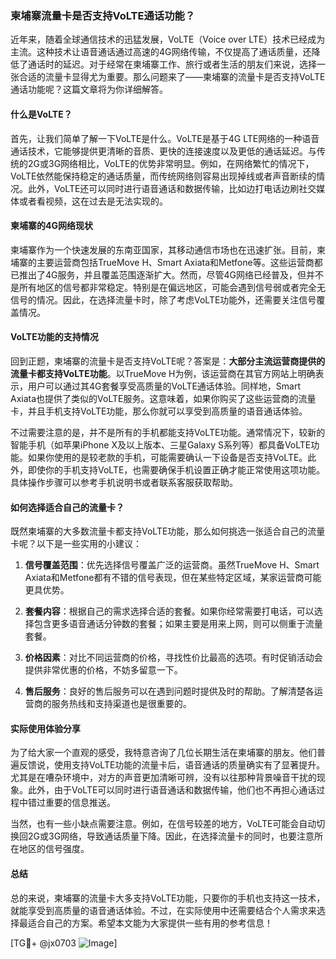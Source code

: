 ### 柬埔寨流量卡是否支持VoLTE通话功能？

近年来，随着全球通信技术的迅猛发展，VoLTE（Voice over LTE）技术已经成为主流。这种技术让语音通话通过高速的4G网络传输，不仅提高了通话质量，还降低了通话时的延迟。对于经常在柬埔寨工作、旅行或者生活的朋友们来说，选择一张合适的流量卡显得尤为重要。那么问题来了——柬埔寨的流量卡是否支持VoLTE通话功能呢？这篇文章将为你详细解答。

#### 什么是VoLTE？

首先，让我们简单了解一下VoLTE是什么。VoLTE是基于4G LTE网络的一种语音通话技术，它能够提供更清晰的音质、更快的连接速度以及更低的通话延迟。与传统的2G或3G网络相比，VoLTE的优势非常明显。例如，在网络繁忙的情况下，VoLTE依然能保持稳定的通话质量，而传统网络则容易出现掉线或者声音断续的情况。此外，VoLTE还可以同时进行语音通话和数据传输，比如边打电话边刷社交媒体或者看视频，这在过去是无法实现的。

#### 柬埔寨的4G网络现状

柬埔寨作为一个快速发展的东南亚国家，其移动通信市场也在迅速扩张。目前，柬埔寨的主要运营商包括TrueMove H、Smart Axiata和Metfone等。这些运营商都已推出了4G服务，并且覆盖范围逐渐扩大。然而，尽管4G网络已经普及，但并不是所有地区的信号都非常稳定。特别是在偏远地区，可能会遇到信号弱或者完全无信号的情况。因此，在选择流量卡时，除了考虑VoLTE功能外，还需要关注信号覆盖情况。

#### VoLTE功能的支持情况

回到正题，柬埔寨的流量卡是否支持VoLTE呢？答案是：**大部分主流运营商提供的流量卡都支持VoLTE功能**。以TrueMove H为例，该运营商在其官方网站上明确表示，用户可以通过其4G套餐享受高质量的VoLTE通话体验。同样地，Smart Axiata也提供了类似的VoLTE服务。这意味着，如果你购买了这些运营商的流量卡，并且手机支持VoLTE功能，那么你就可以享受到高质量的语音通话体验。

不过需要注意的是，并不是所有的手机都能支持VoLTE功能。通常情况下，较新的智能手机（如苹果iPhone X及以上版本、三星Galaxy S系列等）都具备VoLTE功能。如果你使用的是较老款的手机，可能需要确认一下设备是否支持VoLTE。此外，即使你的手机支持VoLTE，也需要确保手机设置正确才能正常使用这项功能。具体操作步骤可以参考手机说明书或者联系客服获取帮助。

#### 如何选择适合自己的流量卡？

既然柬埔寨的大多数流量卡都支持VoLTE功能，那么如何挑选一张适合自己的流量卡呢？以下是一些实用的小建议：

1. **信号覆盖范围**：优先选择信号覆盖广泛的运营商。虽然TrueMove H、Smart Axiata和Metfone都有不错的信号表现，但在某些特定区域，某家运营商可能更具优势。
   
2. **套餐内容**：根据自己的需求选择合适的套餐。如果你经常需要打电话，可以选择包含更多语音通话分钟数的套餐；如果主要是用来上网，则可以侧重于流量套餐。

3. **价格因素**：对比不同运营商的价格，寻找性价比最高的选项。有时促销活动会提供非常优惠的价格，不妨多留意一下。

4. **售后服务**：良好的售后服务可以在遇到问题时提供及时的帮助。了解清楚各运营商的服务热线和支持渠道也是很重要的。

#### 实际使用体验分享

为了给大家一个直观的感受，我特意咨询了几位长期生活在柬埔寨的朋友。他们普遍反馈说，使用支持VoLTE功能的流量卡后，语音通话的质量确实有了显著提升。尤其是在嘈杂环境中，对方的声音更加清晰可辨，没有以往那种背景噪音干扰的现象。此外，由于VoLTE可以同时进行语音通话和数据传输，他们也不再担心通话过程中错过重要的信息推送。

当然，也有一些小缺点需要注意。例如，在信号较差的地方，VoLTE可能会自动切换回2G或3G网络，导致通话质量下降。因此，在选择流量卡的同时，也要注意所在地区的信号强度。

#### 总结

总的来说，柬埔寨的流量卡大多支持VoLTE功能，只要你的手机也支持这一技术，就能享受到高质量的语音通话体验。不过，在实际使用中还需要结合个人需求来选择最适合自己的方案。希望本文能为大家提供一些有用的参考信息！

[TG💪+ @jx0703 ![Image](https://github.com/user-attachments/assets/dbca1d08-cadb-493c-b0ec-ad6f7a83f270)]